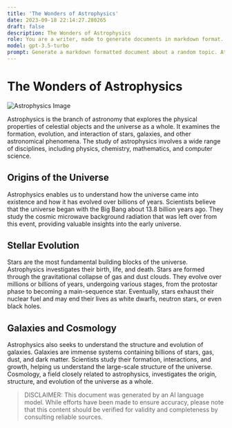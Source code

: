 ```yaml
---
title: 'The Wonders of Astrophysics'
date: 2023-09-18 22:14:27.280265
draft: false
description: The Wonders of Astrophysics
role: You are a writer, made to generate documents in markdown format. It is very important that all of the documents you generate are in valid markdown format.
model: gpt-3.5-turbo
prompt: Generate a markdown formatted document about a random topic. At the bottom, include a disclaimer explaining that the document was generated by you. The first line of the document should be the title. Make sure that the entire document is in proper markdown format, using a mix of various tags to make the document visually appealing.
---
```


# The Wonders of Astrophysics

![Astrophysics Image](https://www.example.com/images/astrophysics.jpg)

Astrophysics is the branch of astronomy that explores the physical properties of celestial objects and the universe as a whole. It examines the formation, evolution, and interaction of stars, galaxies, and other astronomical phenomena. The study of astrophysics involves a wide range of disciplines, including physics, chemistry, mathematics, and computer science.

## Origins of the Universe

Astrophysics enables us to understand how the universe came into existence and how it has evolved over billions of years. Scientists believe that the universe began with the Big Bang about 13.8 billion years ago. They study the cosmic microwave background radiation that was left over from this event, providing valuable insights into the early universe.

## Stellar Evolution

Stars are the most fundamental building blocks of the universe. Astrophysics investigates their birth, life, and death. Stars are formed through the gravitational collapse of gas and dust clouds. They evolve over millions or billions of years, undergoing various stages, from the protostar phase to becoming a main-sequence star. Eventually, stars exhaust their nuclear fuel and may end their lives as white dwarfs, neutron stars, or even black holes.

## Galaxies and Cosmology

Astrophysics also seeks to understand the structure and evolution of galaxies. Galaxies are immense systems containing billions of stars, gas, dust, and dark matter. Scientists study their formation, interactions, and growth, helping us understand the large-scale structure of the universe. Cosmology, a field closely related to astrophysics, investigates the origin, structure, and evolution of the universe as a whole.

> DISCLAIMER: This document was generated by an AI language model. While efforts have been made to ensure accuracy, please note that this content should be verified for validity and completeness by consulting reliable sources.